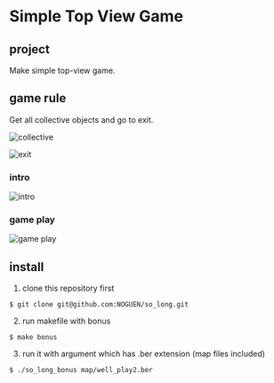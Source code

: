 # Simple Top View Game

## project

Make simple top-view game.

## game rule

Get all collective objects and go to exit.

![collective](https://user-images.githubusercontent.com/65299607/150776809-8ec6f6f3-4cab-4d17-adda-ffe4cf089a6e.png)

![exit](https://user-images.githubusercontent.com/65299607/150776824-9ccc7af5-f992-49f1-afc6-7dd9c7827c5c.png)

### intro

![intro](https://user-images.githubusercontent.com/65299607/150775871-7f2f496e-f6e0-4ac2-ade6-5fb01de6c972.gif)

### game play

![game play](https://user-images.githubusercontent.com/65299607/150775881-bf1dc69f-9cd5-47b7-b4ce-58802559b751.gif)

## install

1. clone this repository first

```shell
$ git clone git@github.com:NOGUEN/so_long.git
```

2. run makefile with bonus

```shell
$ make bonus
```

3. run it with argument which has .ber extension
   (map files included)

```shell
$ ./so_long_bonus map/well_play2.ber
```

